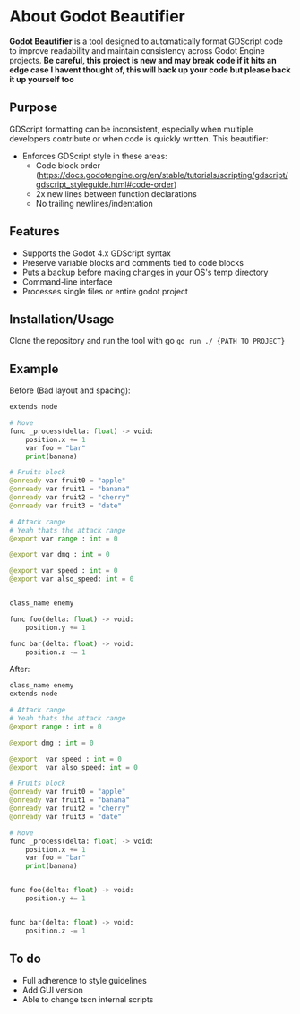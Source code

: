 # About Godot Beautifier

**Godot Beautifier** is a tool designed to automatically format GDScript code to improve readability and maintain consistency across Godot Engine projects.
**Be careful, this project is new and may break code if it hits an edge case I havent thought of, this will back up your code but please back it up yourself too**

## Purpose

GDScript formatting can be inconsistent, especially when multiple developers contribute or when code is quickly written. This beautifier:

- Enforces GDScript style in these areas:
  - Code block order (https://docs.godotengine.org/en/stable/tutorials/scripting/gdscript/gdscript_styleguide.html#code-order)
  - 2x new lines between function declarations
  - No trailing newlines/indentation

## Features
- Supports the Godot 4.x GDScript syntax
- Preserve variable blocks and comments tied to code blocks
- Puts a backup before making changes in your OS's temp directory
- Command-line interface
- Processes single files or entire godot project

## Installation/Usage

Clone the repository and run the tool with go
`go run ./ {PATH TO PROJECT}`

## Example
Before (Bad layout and spacing):
```Python
extends node

# Move
func _process(delta: float) -> void:
	position.x += 1
	var foo = "bar"
	print(banana)

# Fruits block
@onready var fruit0 = "apple"
@onready var fruit1 = "banana"
@onready var fruit2 = "cherry"
@onready var fruit3 = "date"

# Attack range
# Yeah thats the attack range
@export var range : int = 0

@export var dmg : int = 0

@export var speed : int = 0
@export var also_speed: int = 0


class_name enemy

func foo(delta: float) -> void:
	position.y += 1

func bar(delta: float) -> void:
	position.z -= 1
```

After:
```Python
class_name enemy
extends node

# Attack range
# Yeah thats the attack range
@export range : int = 0

@export dmg : int = 0

@export  var speed : int = 0
@export  var also_speed: int = 0

# Fruits block
@onready var fruit0 = "apple"
@onready var fruit1 = "banana"
@onready var fruit2 = "cherry"
@onready var fruit3 = "date"

# Move
func _process(delta: float) -> void:
	position.x += 1
	var foo = "bar"
	print(banana)


func foo(delta: float) -> void:
	position.y += 1


func bar(delta: float) -> void:
	position.z -= 1
```
## To do
- Full adherence to style guidelines
- Add GUI version
- Able to change tscn internal scripts
